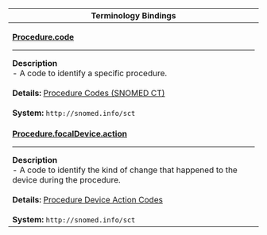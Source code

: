 |Terminology Bindings|
|---|
|<p>**[Procedure.code](https://hl7.org/fhir/r4/procedure-definitions.html#Procedure.code)**<hr>**Description**<br>- A code to identify a specific procedure.<br><br>**Details:** [Procedure Codes (SNOMED CT)](https://hl7.org/fhir/R4/valueset-procedure-code.html)<br><br>**System:** `http://snomed.info/sct`|
|<p>**[Procedure.focalDevice.action](http://hl7.org/fhir/R4/procedure-definitions.html#Procedure.focalDevice.action)**<hr>**Description**<br>- A code to identify the kind of change that happened to the device during the procedure.<br><br>**Details:** [Procedure Device Action Codes](http://hl7.org/fhir/R4/valueset-device-action.html)<br><br>**System:** `http://snomed.info/sct`|